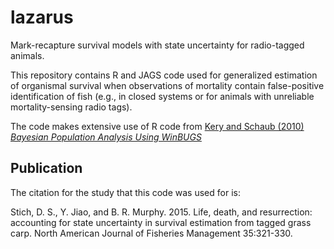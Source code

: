 # lazarus
Mark-recapture survival models with state uncertainty for radio-tagged animals.

This repository contains R and JAGS code used for generalized estimation of organismal survival when observations of mortality contain false-positive identification of fish (e.g., in closed systems or for animals with unreliable mortality-sensing radio tags).

The code makes extensive use of R code from [Kery and Schaub (2010) _Bayesian Population Analysis Using WinBUGS_](http://www.vogelwarte.ch/de/projekte/publikationen/bpa/)


## Publication
The citation for the study that this code was used for is:

Stich, D. S., Y. Jiao, and B. R. Murphy. 2015. Life, death, and resurrection: accounting for state uncertainty in survival estimation from tagged grass carp. North American Journal of Fisheries Management 35:321-330.
